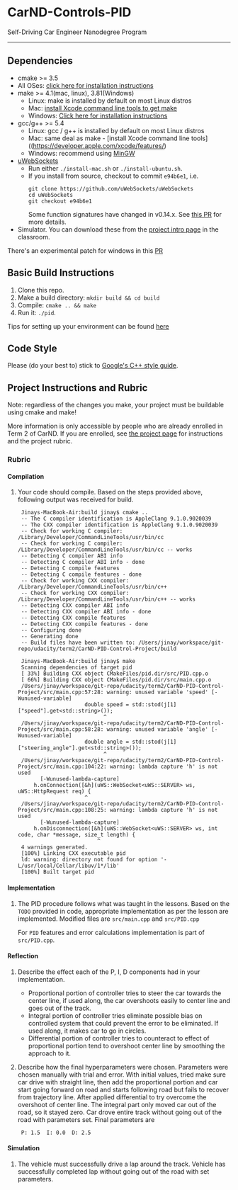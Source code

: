 # CarND-Controls-PID
Self-Driving Car Engineer Nanodegree Program

---

## Dependencies

* cmake >= 3.5
 * All OSes: [click here for installation instructions](https://cmake.org/install/)
* make >= 4.1(mac, linux), 3.81(Windows)
  * Linux: make is installed by default on most Linux distros
  * Mac: [install Xcode command line tools to get make](https://developer.apple.com/xcode/features/)
  * Windows: [Click here for installation instructions](http://gnuwin32.sourceforge.net/packages/make.htm)
* gcc/g++ >= 5.4
  * Linux: gcc / g++ is installed by default on most Linux distros
  * Mac: same deal as make - [install Xcode command line tools]((https://developer.apple.com/xcode/features/)
  * Windows: recommend using [MinGW](http://www.mingw.org/)
* [uWebSockets](https://github.com/uWebSockets/uWebSockets)
  * Run either `./install-mac.sh` or `./install-ubuntu.sh`.
  * If you install from source, checkout to commit `e94b6e1`, i.e.
    ```
    git clone https://github.com/uWebSockets/uWebSockets
    cd uWebSockets
    git checkout e94b6e1
    ```
    Some function signatures have changed in v0.14.x. See [this PR](https://github.com/udacity/CarND-MPC-Project/pull/3) for more details.
* Simulator. You can download these from the [project intro page](https://github.com/udacity/self-driving-car-sim/releases) in the classroom.

There's an experimental patch for windows in this [PR](https://github.com/udacity/CarND-PID-Control-Project/pull/3)

## Basic Build Instructions

1. Clone this repo.
2. Make a build directory: `mkdir build && cd build`
3. Compile: `cmake .. && make`
4. Run it: `./pid`.

Tips for setting up your environment can be found [here](https://classroom.udacity.com/nanodegrees/nd013/parts/40f38239-66b6-46ec-ae68-03afd8a601c8/modules/0949fca6-b379-42af-a919-ee50aa304e6a/lessons/f758c44c-5e40-4e01-93b5-1a82aa4e044f/concepts/23d376c7-0195-4276-bdf0-e02f1f3c665d)

## Code Style

Please (do your best to) stick to [Google's C++ style guide](https://google.github.io/styleguide/cppguide.html).

## Project Instructions and Rubric

Note: regardless of the changes you make, your project must be buildable using
cmake and make!

More information is only accessible by people who are already enrolled in Term 2
of CarND. If you are enrolled, see [the project page](https://classroom.udacity.com/nanodegrees/nd013/parts/40f38239-66b6-46ec-ae68-03afd8a601c8/modules/f1820894-8322-4bb3-81aa-b26b3c6dcbaf/lessons/e8235395-22dd-4b87-88e0-d108c5e5bbf4/concepts/6a4d8d42-6a04-4aa6-b284-1697c0fd6562)
for instructions and the project rubric.

### Rubric

#### Compilation

1. Your code should compile.
   Based on the steps provided above, following output was received for build.


        Jinays-MacBook-Air:build jinay$ cmake ..
        -- The C compiler identification is AppleClang 9.1.0.9020039
        -- The CXX compiler identification is AppleClang 9.1.0.9020039
        -- Check for working C compiler: /Library/Developer/CommandLineTools/usr/bin/cc
        -- Check for working C compiler: /Library/Developer/CommandLineTools/usr/bin/cc -- works
        -- Detecting C compiler ABI info
        -- Detecting C compiler ABI info - done
        -- Detecting C compile features
        -- Detecting C compile features - done
        -- Check for working CXX compiler: /Library/Developer/CommandLineTools/usr/bin/c++
        -- Check for working CXX compiler: /Library/Developer/CommandLineTools/usr/bin/c++ -- works
        -- Detecting CXX compiler ABI info
        -- Detecting CXX compiler ABI info - done
        -- Detecting CXX compile features
        -- Detecting CXX compile features - done
        -- Configuring done
        -- Generating done
        -- Build files have been written to: /Users/jinay/workspace/git-repo/udacity/term2/CarND-PID-Control-Project/build

        Jinays-MacBook-Air:build jinay$ make
        Scanning dependencies of target pid
        [ 33%] Building CXX object CMakeFiles/pid.dir/src/PID.cpp.o
        [ 66%] Building CXX object CMakeFiles/pid.dir/src/main.cpp.o
        /Users/jinay/workspace/git-repo/udacity/term2/CarND-PID-Control-Project/src/main.cpp:57:28: warning: unused variable 'speed' [-Wunused-variable]
                            double speed = std::stod(j[1]["speed"].get<std::string>());
                                  ^
        /Users/jinay/workspace/git-repo/udacity/term2/CarND-PID-Control-Project/src/main.cpp:58:28: warning: unused variable 'angle' [-Wunused-variable]
                            double angle = std::stod(j[1]["steering_angle"].get<std::string>());
                                  ^
        /Users/jinay/workspace/git-repo/udacity/term2/CarND-PID-Control-Project/src/main.cpp:104:22: warning: lambda capture 'h' is not used
              [-Wunused-lambda-capture]
            h.onConnection([&h](uWS::WebSocket<uWS::SERVER> ws, uWS::HttpRequest req) {
                            ^
        /Users/jinay/workspace/git-repo/udacity/term2/CarND-PID-Control-Project/src/main.cpp:108:25: warning: lambda capture 'h' is not used
              [-Wunused-lambda-capture]
            h.onDisconnection([&h](uWS::WebSocket<uWS::SERVER> ws, int code, char *message, size_t length) {
                                ^
        4 warnings generated.
        [100%] Linking CXX executable pid
        ld: warning: directory not found for option '-L/usr/local/Cellar/libuv/1*/lib'
        [100%] Built target pid

#### Implementation

1. The PID procedure follows what was taught in the lessons.
   Based on the `TODO` provided in code, appropriate implementation as per the lesson are implemented. Modified files are `src/main.cpp` and `src/PID.cpp`

   For ``PID`` features and error calculations implementation is part of `src/PID.cpp`.

#### Reflection

1. Describe the effect each of the P, I, D components had in your implementation.

   -  Proportional portion of controller tries to steer the car towards the center line, if used along, the car overshoots easily to center line and goes out of the track.
   -  Integral portion of controller tries eliminate possible bias on controlled system that could prevent the error to be eliminated. If used along, it makes car to go in circles.
   -  Differential portion of controller tries to counteract to effect of proportional portion tend to overshoot center line by smoothing the approach to it.
2. Describe how the final hyperparameters were chosen.
   Parameters were chosen manually with trial and error. With initial values, tried make sure car drive with straight line, then add the proportional portion and car start going forward on road and starts following road but fails to recover from trajectory line. After applied differential to try overcome the overshoot of center line. The integral part only moved car out of the road, so it stayed zero. Car drove entire track without going out of the road with parameters set. Final parameters are

        P: 1.5  I: 0.0  D: 2.5

#### Simulation

1. The vehicle must successfully drive a lap around the track.
   Vehicle has successfully completed lap without going out of the road with set parameters.